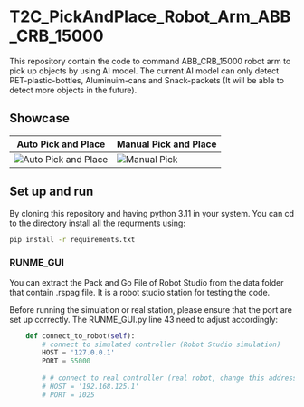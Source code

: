 # T2C_PickAndPlace_Robot_Arm_ABB_CRB_15000

This repository contain the code to command ABB_CRB_15000 robot arm to pick up objects by using AI model. The current AI model can only detect PET-plastic-bottles, Aluminuim-cans and Snack-packets (It will be able to detect more objects in the future). 
## Showcase

| Auto Pick and Place | Manual Pick and Place |
|---------------------|-----------------------|
| ![Auto Pick and Place](T2C_PickAndPlace/Data/gif/AutoPickAndPlace.gif) | ![Manual Pick](path/to/manual_pick.gif) |


## Set up and run
By cloning this repository and having python 3.11 in your system. You can cd to the directory install all the requrments using: 
```bash
pip install -r requirements.txt
```

### RUNME_GUI

You can extract the Pack and Go File of Robot Studio from the data folder that contain .rspag file. It is a robot studio station for testing the code.

Before running the simulation or real station, please ensure that the port are set up correctly. The RUNME_GUI.py line 43 need to adjust accordingly: 

```python
    def connect_to_robot(self):
        # connect to simulated controller (Robot Studio simulation)
        HOST = '127.0.0.1'
        PORT = 55000  
        
        # # connect to real controller (real robot, change this address to the robot controller IP address)
        # HOST = '192.168.125.1'
        # PORT = 1025 
```
